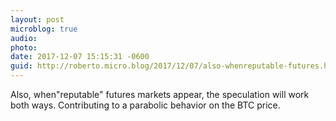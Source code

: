 ```yaml
---
layout: post
microblog: true
audio: 
photo: 
date: 2017-12-07 15:15:31 -0600
guid: http://roberto.micro.blog/2017/12/07/also-whenreputable-futures.html
---
```

Also, when"reputable" futures markets appear, the speculation will work both ways. Contributing to a parabolic behavior on the BTC price.
